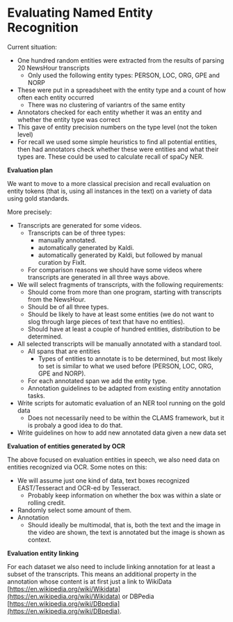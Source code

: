# Evaluating Named Entity Recognition

Current situation:

- One hundred random entities were extracted from the results of parsing 20 NewsHour transcripts
  - Only used the following entity types: PERSON, LOC, ORG, GPE and NORP
- These were put in a spreadsheet with the entity type and a count of how often each entity occurred
  - There was no clustering of variantrs of the same entity
- Annotators checked for each entity whether it was an entity and whether the entity type was correct
- This gave of entity precision numbers on the type level (not the token level)
- For recall we used some simple heuristics to find all potential entities, then had annotators check whether these were entities and what their types are. These could be used to calculate recall of spaCy NER.

**Evaluation plan**

We want to move to a more classical precision and recall evaluation on entity tokens (that is, using all instances in the text) on a variety of data using gold standards.

More precisely:

- Transcripts are generated for some videos.
  - Transcripts can be of three types:
    - manually annotated.
    - automatically generated by Kaldi.
    - automatically generated by Kaldi, but followed by manual curation by FixIt.
  - For comparison reasons we should have some videos where transcripts are generated in all three ways above.
- We will select fragments of transcripts, with the following requirements:
  - Should come from more than one program, starting with transcripts from the NewsHour.
  - Should be of all three types.
  - Should be likely to have at least some entities (we do not want to slog through large pieces of text that have no entities).
  - Should have at least a couple of hundred entities, distribution to be determined.
- All selected transcripts will be manually annotated with a standard tool.
  - All spans that are entities
    - Types of entities to annotate is to be determined, but most likely to set is similar to what we used before (PERSON, LOC, ORG, GPE and NORP).
  - For each annotated span we add the entity type.
  - Annotation guidelines to be adapted from existing entity annotation tasks.
- Write scripts for automatic evaluation of an NER tool running on the gold data
  - Does not necessarily need to be within the CLAMS framework, but it is probaly a good idea to do that.
 - Write guidelines on how to add new annotated data given a new data set

**Evaluation of entities generated by OCR**

The above focused on evaluation entities in speech, we also need data on entities recognized via OCR. Some notes on this:

- We will assume just one kind of data, text boxes recognized EAST/Tesseract and OCR-ed by Tesseract.
  - Probably keep information on whether the box was within a slate or rolling credit.
- Randomly select some amount of them.
- Annotation
  - Should ideally be multimodal, that is, both the text and the image in the video are shown, the text is annotated but the image is shown as context.

**Evaluation entity linking**

For each dataset we also need to include linking annotation for at least a subset of the transcripts. This means an additional property in the annotation whose content is at first just a link to WikiData [https://en.wikipedia.org/wiki/Wikidata](https://en.wikipedia.org/wiki/Wikidata) or DBPedia [https://en.wikipedia.org/wiki/DBpedia](https://en.wikipedia.org/wiki/DBpedia).
